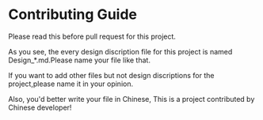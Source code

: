 # Contributing Guide
Please read this before pull request for this project.

As you see, the every design discription file for this project is named Design_*.md.Please name your file like that.

If you want to add other files but not design discriptions for the project,please name it in your opinion.

Also, you'd better write your file in Chinese, This is a project contributed by Chinese developer!


